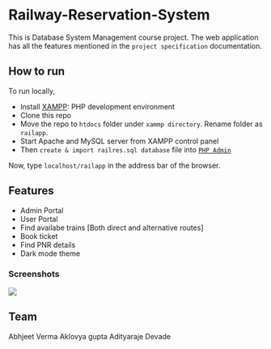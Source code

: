 # Railway-Reservation-System

This is Database System Management course project. The web application has all the features mentioned in the `project specification` documentation.

## How to run
 

To run locally,

- Install [XAMPP](https://www.apachefriends.org/index.html): PHP development environment
- Clone this repo
- Move the repo to `htdocs` folder under `xammp directory`. Rename folder as `railapp`.
- Start Apache and MySQL server from XAMPP control panel
- Then `create & import railres.sql database` file into [`PHP Admin`](http://localhost/phpmyadmin/)

Now, type `localhost/railapp` in the address bar of the browser.

## Features

- Admin Portal
- User Portal
- Find availabe trains [Both direct and alternative routes]
- Book ticket
- Find PNR details
- Dark mode theme

### Screenshots
![](https://github.com/BomberAbhi17/IRCT-Railway-Reservation-System/tree/master/Screenshots/a.JPG)
 
## Team
Abhjeet Verma
Aklovya gupta
Adityaraje Devade
